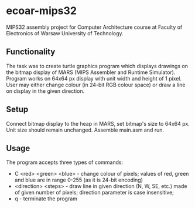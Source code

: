 # ecoar-mips32
MIPS32 assembly project for Computer Architecture course at Faculty of Electronics of Warsaw University of Technology.

## Functionality 
The task was to create turtle graphics program which displays drawings on the bitmap display of MARS (MIPS Assembler and Runtime Simulator). Program works on 64x64 px display with unit width and height of 1 pixel. User may either change colour (in 24-bit RGB colour space) or draw a line on display in the given direction.

## Setup
Connect bitmap display to the heap in MARS, set bitmap's size to 64x64 px. Unit size should remain unchanged. Assemble main.asm and run.

## Usage
The program accepts three types of commands:
* C \<red> \<green> \<blue> - change colour of pixels; values of red, green and blue are in range 0-255 (as it is 24-bit encoding)
* \<direction> \<steps> - draw line in given direction (N, W, SE, etc.) made of given number of pixels; direction parameter is case insensitive;
* q - terminate the program
